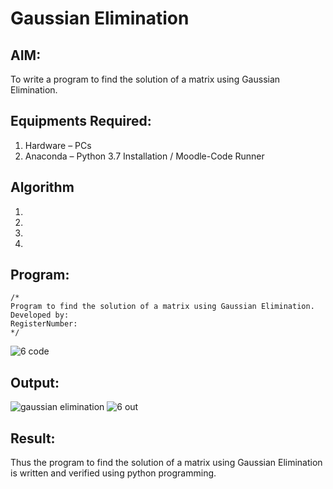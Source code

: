 # Gaussian Elimination

## AIM:
To write a program to find the solution of a matrix using Gaussian Elimination.

## Equipments Required:
1. Hardware – PCs
2. Anaconda – Python 3.7 Installation / Moodle-Code Runner

## Algorithm
1. 
2. 
3. 
4. 

## Program:
```
/*
Program to find the solution of a matrix using Gaussian Elimination.
Developed by: 
RegisterNumber: 
*/
```
![6 code](https://github.com/user-attachments/assets/891494fc-346f-4c28-b9d4-ff6b68fbeb6c)


## Output:
![gaussian elimination]()
![6 out](https://github.com/user-attachments/assets/30acc0c4-408c-4142-a0b3-b467e4dce43f)



## Result:
Thus the program to find the solution of a matrix using Gaussian Elimination is written and verified using python programming.

